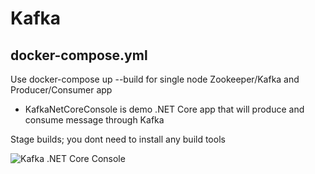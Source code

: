 # Kafka

## docker-compose.yml
Use docker-compose up --build for single node Zookeeper/Kafka and Producer/Consumer app

- KafkaNetCoreConsole is demo .NET Core app that will produce and consume message through Kafka

Stage builds; you dont need to install any build tools

![Kafka .NET Core Console](KafkaNetCoreConsole?raw=true "Kafka .NET Core Console")